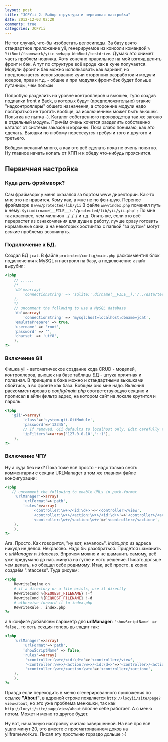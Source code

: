 ```yaml
---
layout: post
title: "JCFYii 2. Выбор структуры и первичная настройка"
date: 2012-12-03 02:20
comments: true
categories: JCFYii
---
```


Не тот случай, что-бы изобретать велосипеды. За базу взято стандартное приложение yii, генерируемое из консоли 
командой `% YiiRoot/framework/yiic webapp WebRoot/testdrive`.  Думаю это снимет часть проблем новичка. Хотя конечно правильнее на мой взгляд делить фронт и бэк. А тут по структуре всё вроде как в куче получается. 
Модули фронт и бэк можно использовать как вариант, но предполагается использование кучи сторонних разработок и модули юзеров, прав и т.д. - общие и при модулях фронт-бэк будет больше путаницы, чем пользы

<!--more-->

Попробую разделить на уровне контроллеров и вьюшек, тупо создав подпапки front и Back, в которых будут (предположительно) этакие "надконтроллеры" общего назначения, а сторонние модули надо постараться не трогать вообще, за исключением может быть вьюшек. Попытка не пытка -). Каталог собственного производства так же загоню в отдельный модуль. Причём очень хочется разделить собственно каталог от системы заказов и корзины. Пока слабо понимаю, как это сделать. Вьюшки по любому пересекутся требуя и того и другого и третьего. 

Вобщем желаний много, а как это всё сделать пока не очень понятно. Ну главное начать копать от КПП и к обеду что-нибудь прояснится.  

## Первичная настройка

### Куда деть фрэймворк? 
Сам фрэймворк у меня оказался за бортом www директории. Как-то мне это не нравится. Кому как, а мне не по фен-шую. Перенес фрэймворк в `www/protected/lib/yii` 
В файле `www/index.php` поменял путь к нему: 
`$yii=dirname(__FILE__).'/protected/lib/yii/yii.php';` 
По мне так красивее, чем миллион ../../../  и т.д. Опять же, если это всё перерастет из ознакомления для души в работу, лучше сразу готовить нормальные сани, а на некоторых хостингах с папкой "за рутом" могут всякие проблемы возникнуть.

### Подключение к БД.
Создал БД `jcat`. 
В файле `protected/config/main.php` раскомментил блок подключения к MySQL и настроил на базу, а подключение к лайт вырубил:

```php
<?php
    // ......  
    /*
    'db'=>array(
        'connectionString' => 'sqlite:'.dirname(__FILE__).'/../data/testdrive.db',
    ),
    */
    // uncomment the following to use a MySQL database
    'db'=>array(
        'connectionString' => 'mysql:host=localhost;dbname=jcat',
	'emulatePrepare' => true,
	'username' => 'root',
	'password' => '',
	'charset' => 'utf8',
    ),
?>
```

### Включение GII
Фишка yii - автоматическое создание кода CRUD - моделей, контроллеров, вьюшек на базе таблицы БД - штука приятная и полезная. В принципе в бэке можно и стандартными вьюшками обойтись, а во фронте как база. 
Вобщем оно мне надо. Включил раскомментировав в *config/main.php* соответствующую секцию и прописал в айпи фильтр адрес, на котором сайт на локале крутится и пароль.

```php
<?php 
   'gii'=>array(
    	'class'=>'system.gii.GiiModule',
    	'password'=>'12345',
        // If removed, Gii defaults to localhost only. Edit carefully to taste.
    	'ipFilters'=>array('127.0.0.10','::1'),
    ),
?>
```

### Включение ЧПУ
Ну а куда без них? Пока тоже всё просто - надо только снять комментарии с секции URLManager в том же главном файле конфигурации:

```php
<?php
   // uncomment the following to enable URLs in path-format
    'urlManager'=>array(
    	'urlFormat'=>'path',
    	'rules'=>array(
            '<controller:\w+>/<id:\d+>'=>'<controller>/view',
    	    '<controller:\w+>/<action:\w+>/<id:\d+>'=>'<controller>/<action>',
     	    '<controller:\w+>/<action:\w+>'=>'<controller>/<action>',
	),
    ),
?>
```

Ага. Просто. Как говорится, "ну вот, началось". *index.php* из адреса никуда не делся. Некрасяво. Надо бы разобраться. Придётся шаманить с *urlManager* и *.htaccess*. Впрочем можно и не шаманить самому, всё уже придумано до нас. минута на гугле и есть решение. Писать дольше чем делать, но обещал себе родимому.
Итак, всё просто. в корне создаём ".htaccess". Туда рисуем: 

```php
<?php
    RewriteEngine on
    # if a directory or a file exists, use it directly
    RewriteCond %{REQUEST_FILENAME} !-f
    RewriteCond %{REQUEST_FILENAME} !-d
    # otherwise forward it to index.php
    RewriteRule . index.php
?>
```

а в конфиге добавляем параметр для **urlManager**: `'showScriptName' => false,`, то есть секция теперь выглядит так:

```php
<?php
    'urlManager'=>array(
    	'urlFormat'=>'path',
        'showScriptName' => false,
        'rules'=>array(
	     '<controller:\w+>/<id:\d+>'=>'<controller>/view',
	     '<controller:\w+>/<action:\w+>/<id:\d+>'=>'<controller>/<action>',
	     '<controller:\w+>/<action:\w+>'=>'<controller>/<action>',
	),
    ),
?>
```

Правда если переходить в меню сгенерированного приложения по ссылке **"About"**, в адреной строке появляется `http://locyii/site/page?view=about`, но это уже проблема менюшки, так как `http://locyii/site/page/view/about` вполне себе работает. А с меню потом. Может и меню то другое будет.

Ну вот, начальную настройку считаю завершенной. На всё про всё ушло минут 20, это вместе с просматриванием доков на yiiframework.ru. Писал эту простыню гораздо дольше :-)
  
